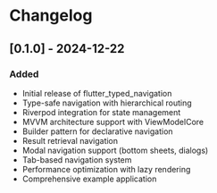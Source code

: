 # Changelog

## [0.1.0] - 2024-12-22

### Added
- Initial release of flutter_typed_navigation
- Type-safe navigation with hierarchical routing
- Riverpod integration for state management
- MVVM architecture support with ViewModelCore
- Builder pattern for declarative navigation
- Result retrieval navigation
- Modal navigation support (bottom sheets, dialogs)
- Tab-based navigation system
- Performance optimization with lazy rendering
- Comprehensive example application